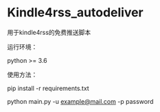 # Kindle4rss_autodeliver

用于kindle4rss的免费推送脚本

运行环境：

python >= 3.6

使用方法：

pip install -r requirements.txt

python main.py -u example@mail.com -p password